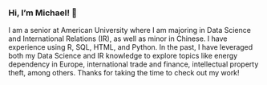 ### Hi, I’m Michael! 👋

I am a senior at American University where I am majoring in Data Science and International Relations (IR), as well as minor in Chinese. I have experience using R, SQL, HTML, and Python. In the past, I have leveraged both my Data Science and IR knowledge to explore topics like energy dependency in Europe, international trade and finance, intellectual property theft, among others. Thanks for taking the time to check out my work!

